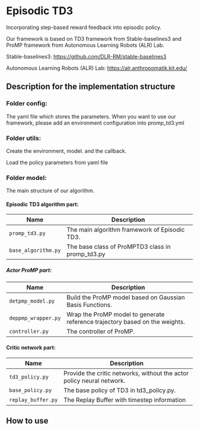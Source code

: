 # Episodic TD3

Incorporating step-based reward feedback into episodic policy.

Our framework is based on TD3 framework from Stable-baselines3 and ProMP framework from Autonomous Learning Robots (ALR) Lab.

Stable-baselines3: https://github.com/DLR-RM/stable-baselines3

Autonomous Learning Robots (ALR) Lab: https://alr.anthropomatik.kit.edu/

## Description for the implementation structure
### Folder config:

The yaml file which stores the parameters. When you want to use our framework, please add an environment configuration into promp_td3.yml

### Folder utils: 
Create the environment, model. and the callback.

Load the policy parameters from yaml file 

### Folder model:
The main structure of our algorithm.

#### Episodic TD3 algorithm part:

|Name| Description                                      |
|---|--------------------------------------------------|
|`promp_td3.py`| The main algorithm framework of Episodic TD3.    |
|`base_algorithm.py`| The base class of ProMPTD3 class in promp_td3.py |


##### Actor ProMP part:

| Name                | Description                                                                 |
|---------------------|-----------------------------------------------------------------------------|
| `detpmp_model.py`   | Build the ProMP model based on Gaussian Basis Functions.                    |
| `deppmp_wrapper.py` | Wrap the ProMP model to generate reference trajectory based on the weights. |
| `controller.py`     | The controller of ProMP.                                                    |                                                   |            


#### Critic network part:

| Name                | Description                                                           |
|---------------------|-----------------------------------------------------------------------|
| `td3_policy.py`   | Provide the critic networks, without the actor policy neural network. |
| `base_policy.py` | The base policy of TD3 in td3_policy.py.                              |
| `replay_buffer.py`     | The Replay Buffer with timestep information                                          |                                                   |            

## How to use

